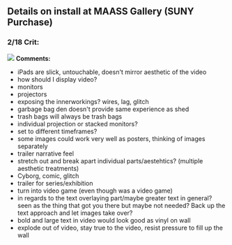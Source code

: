 ## Details on install at MAASS Gallery (SUNY Purchase)

### 2/18 Crit:
![]({{site.baseurl}}//diagramThesis.png)
**Comments:**
- iPads are slick, untouchable, doesn't mirror aesthetic of the video
- how should I display video?
- monitors
- projectors
- exposing the innerworkings? wires, lag, glitch
- garbage bag den doesn't provide same experience as shed
- trash bags will always be trash bags
- individual projection or stacked monitors?
- set to different timeframes?
- some images could work very well as posters, thinking of images separately
- trailer narrative feel
- stretch out and break apart individual parts/aestehtics? (multiple aesthetic treatments)
- Cyborg, comic, glitch
- trailer for series/exhibition
- turn into video game (even though was a video game)
- in regards to the text overlaying part/maybe greater text in general? seen as the thing that got you there but maybe not needed? Back up the text approach and let images take over?
- bold and large text in video would look good as vinyl on wall
- explode out of video, stay true to the video, resist pressure to fill up the wall


